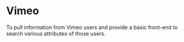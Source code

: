 Vimeo
=====

To pull information from Vimeo users and provide a basic front-end to search various attributes of those users.